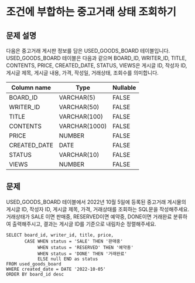 # 조건에 부합하는 중고거래 상태 조회하기

## 문제 설명
다음은 중고거래 게시판 정보를 담은 USED_GOODS_BOARD 테이블입니다. USED_GOODS_BOARD 테이블은 다음과 같으며 BOARD_ID, WRITER_ID, TITLE, CONTENTS, PRICE, CREATED_DATE, STATUS, VIEWS은 게시글 ID, 작성자 ID, 게시글 제목, 게시글 내용, 가격, 작성일, 거래상태, 조회수를 의미합니다.

| Column name  | Type         | Nullable |
|--------------|--------------|----------|
| BOARD_ID     | VARCHAR(5)   | FALSE    |
| WRITER_ID    | VARCHAR(50)  | FALSE    |
| TITLE        | VARCHAR(100) | FALSE    |
| CONTENTS     | VARCHAR(1000)| FALSE    |
| PRICE        | NUMBER       | FALSE    |
| CREATED_DATE | DATE         | FALSE    |
| STATUS       | VARCHAR(10)  | FALSE    |
| VIEWS        | NUMBER       | FALSE    |




## 문제
USED_GOODS_BOARD 테이블에서 2022년 10월 5일에 등록된 중고거래 게시물의 게시글 ID, 작성자 ID, 게시글 제목, 가격, 거래상태를 조회하는 SQL문을 작성해주세요. 
거래상태가 SALE 이면 판매중, RESERVED이면 예약중, DONE이면 거래완료 분류하여 출력해주시고, 결과는 게시글 ID를 기준으로 내림차순 정렬해주세요.

```oracle
SELECT board_id, writer_id, title, price,
       CASE WHEN status = 'SALE' THEN '판매중'
            WHEN status = 'RESERVED' THEN '예약중'
            WHEN status = 'DONE' THEN '거래완료'
            ELSE null END as status
FROM used_goods_board
WHERE created_date = DATE '2022-10-05'
ORDER BY board_id desc
```